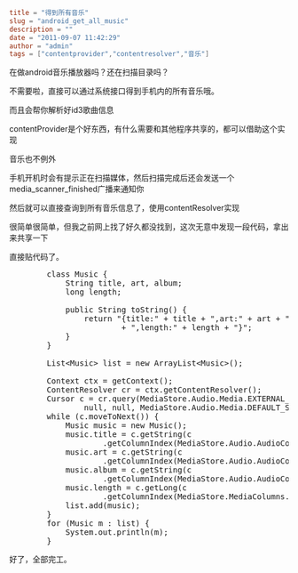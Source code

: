 ```toml
title = "得到所有音乐"
slug = "android_get_all_music"
description = ""
date = "2011-09-07 11:42:29"
author = "admin"
tags = ["contentprovider","contentresolver","音乐"]
```

在做android音乐播放器吗？还在扫描目录吗？

不需要啦，直接可以通过系统接口得到手机内的所有音乐哦。

而且会帮你解析好id3歌曲信息

<!--more-->contentProvider是个好东西，有什么需要和其他程序共享的，都可以借助这个实现

音乐也不例外

手机开机时会有提示正在扫描媒体，然后扫描完成后还会发送一个media_scanner_finished广播来通知你

然后就可以直接查询到所有音乐信息了，使用contentResolver实现

很简单很简单，但我之前网上找了好久都没找到，这次无意中发现一段代码，拿出来共享一下

直接贴代码了。
<pre class="brush:java">		class Music {
			String title, art, album;
			long length;

			public String toString() {
				return "{title:" + title + ",art:" + art + ",album:" + album
						+ ",length:" + length + "}";
			}
		}

		List&lt;Music&gt; list = new ArrayList&lt;Music&gt;();

		Context ctx = getContext();
		ContentResolver cr = ctx.getContentResolver();
		Cursor c = cr.query(MediaStore.Audio.Media.EXTERNAL_CONTENT_URI, null,
				null, null, MediaStore.Audio.Media.DEFAULT_SORT_ORDER);
		while (c.moveToNext()) {
			Music music = new Music();
			music.title = c.getString(c
					.getColumnIndex(MediaStore.Audio.AudioColumns.TITLE));
			music.art = c.getString(c
					.getColumnIndex(MediaStore.Audio.AudioColumns.ARTIST));
			music.album = c.getString(c
					.getColumnIndex(MediaStore.Audio.AudioColumns.ALBUM));
			music.length = c.getLong(c
					.getColumnIndex(MediaStore.MediaColumns.SIZE));
			list.add(music);
		}
		for (Music m : list) {
			System.out.println(m);
		}</pre>
好了，全部完工。